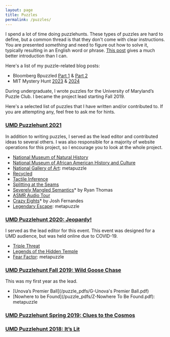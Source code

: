 ```yaml
---
layout: page
title: Puzzles
permalink: /puzzles/
---
```

I spend a lot of time doing puzzlehunts. These types of puzzles are hard to define, but a common thread is that they don't come with clear instructions. You are presented *something* and need to figure out how to solve it, typically resulting in an English word or phrase. [This post][puzzle-intro] gives a much better introduction than I can.

Here's a list of my puzzle-related blog posts:

* Bloomberg Bpuzzled [Part 1][bpuzzled-1] & [Part 2][bpuzzled-2]
* MIT Mystery Hunt [2023](/puzzle/2023/01/21/mystery-hunt-2023-recap.html) & [2024](/puzzle/2024/02/19/mystery-hunt-2024-recap.html)

During undergraduate, I wrote puzzles for the University of Maryland’s Puzzle Club. I became the project lead starting Fall 2019.

Here's a selected list of puzzles that I have written and/or contributed to. If you are attempting any, feel free to ask me for hints.

### [UMD Puzzlehunt 2021][umdpuzzle]

In addition to writing puzzles, I served as the lead editor and contributed ideas to several others. I was also responsible for a majority of website operations for this project,  so I encourage you to look at the whole project.

*  [National Museum of Natural History](https://2021.umdpuzzle.club/puzzle/natural-history)
*  [National Museum of African American History and Culture](https://2021.umdpuzzle.club/puzzle/african-american-history)
*  [National Gallery of Art](https://2021.umdpuzzle.club/puzzle/national-gallery-of-art): metapuzzle
*  [Recycled](https://2021.umdpuzzle.club/puzzle/recycled)
*  [Tactile Inference](https://2021.umdpuzzle.club/puzzle/tactile-inference)
*  [Splitting at the Seams](https://2021.umdpuzzle.club/puzzle/splitting-at-the-seams)
*  [Severely Mangled Semantics](https://2021.umdpuzzle.club/puzzle/severely-mangled-semantics)* by Ryan Thomas
*  [ASMR Audio Tour](https://2021.umdpuzzle.club/puzzle/asmr-audio-tour)
*  [Crazy Eights](https://2021.umdpuzzle.club/puzzle/crazy-eights)* by Josh Fernandes
*  [Legendary Escape](https://2021.umdpuzzle.club/puzzle/legendary-escape): metapuzzle

### [UMD Puzzlehunt 2020: Jeopardy!](https://drive.google.com/drive/folders/1VcH7XzY30LWlpD3UgnycmGgP4DbT_BN6)

I served as the lead editor for this event. This event was designed for a UMD audience, but was held online due to COVID-19.

*  [Triple Threat](/puzzle_pdfs/TripleThreat.pdf)
*  [Legends of the Hidden Temple](/puzzle_pdfs/LegendsoftheHiddenTemple.pdf)
*  [Fear Factor](/puzzle_pdfs/FearFactor.pdf): metapuzzle

### [UMD Puzzlehunt Fall 2019: Wild Goose Chase](https://drive.google.com/drive/folders/1viXhtaLGz_XC8cUjs0hlgNRWvTdo6uQY)

This was my first year as the lead.
*  [Unova’s Premier Ball](/puzzle_pdfs/G-Unova's Premier Ball.pdf)
*  [Nowhere to be Found](/puzzle_pdfs/Z-Nowhere To Be Found.pdf): metapuzzle


### [UMD Puzzlehunt Spring 2019: Clues to the Cosmos](https://drive.google.com/drive/folders/1aHD4BWdTpdRAOn7aeA9icxIRUr_ORsgh)

### [UMD Puzzlehunt 2018: It’s Lit](https://drive.google.com/drive/folders/17BFiIPvTRPqBFKyh74vmUrjn0T8YMXuF)

[puzzle-intro]: https://blog.vero.site/post/puzzlehunts
[bpuzzled-1]: /puzzle/2022/09/07/bpuzzled-recap-p1.html
[bpuzzled-2]: /puzzle/2022/09/07/bpuzzled-recap-p2.html

[umdpuzzle]: https://2021.umdpuzzle.club/
